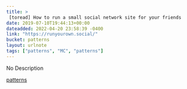 ```yaml
---
title: > 
 [toread] How to run a small social network site for your friends
date: 2019-07-10T19:44:13+00:00
dateadded: 2022-04-20 23:58:39 -0400
link: "https://runyourown.social/"
bucket: patterns
layout: urlnote
tags: ["patterns", "MC", "patterns"]
--- 
```

No Description
 <!-- end excerpt --> 
<div class='bucket'><a class='internal-link' href='/buckets/patterns'>patterns</a></div> 
